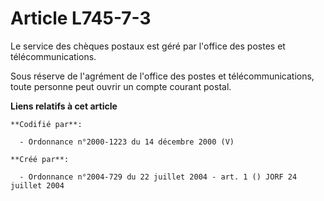# Article L745-7-3

Le service des chèques postaux est géré par l'office des postes et télécommunications.

Sous réserve de l'agrément de l'office des postes et télécommunications, toute personne peut ouvrir un compte courant postal.

**Liens relatifs à cet article**

	**Codifié par**:

	  - Ordonnance n°2000-1223 du 14 décembre 2000 (V)

	**Créé par**:

	  - Ordonnance n°2004-729 du 22 juillet 2004 - art. 1 () JORF 24 juillet 2004
